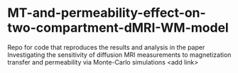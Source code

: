# MT-and-permeability-effect-on-two-compartment-dMRI-WM-model
Repo for code that reproduces the results and analysis in the paper Investigating the sensitivity of diffusion MRI measurements to magnetization transfer and permeability via Monte-Carlo simulations &lt;add link>
